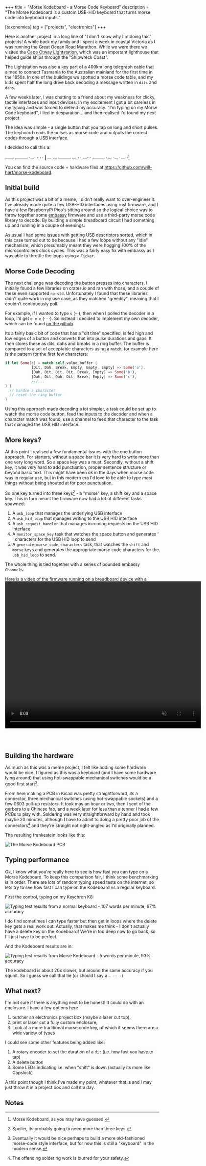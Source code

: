 +++
title = "Morse Kodeboard - a Morse Code Keyboard"
description = "The Morse Kodeboard is a custom USB-HID keyboard that turns morse code into keyboard inputs."

[taxonomies]
tag = ["projects", "electronics"]
+++

Here is another project in a long line of "I don't know why I'm doing this"
projects! A while back my family and I spent a week in coastal Victoria as I was
running the Great Ocean Road Marathon. While we were there we visited the
[Cape Otway Lightstation](https://www.lightstation.com), which was an important
lighthouse that helped guide ships through the "Shipwreck Coast".

The Lightstation was also a key part of a 400km long telegraph cable that aimed
to connect Tasmania to the Australian mainland for the first time in the 1850s.
In one of the buildings we spotted a morse code table, and my kids spent half
the long drive back decoding a message written in `dits` and `dahs`.

A few weeks later, I was chatting to a friend about my weakness for clicky, tactile
interfaces and input devices. In my excitement I got a bit careless in my typing
and was forced to defend my accuracy. "I'm typing on my Morse Code keyboard",
I lied in desparation... and then realised I'd found my next project.

The idea was simple - a single button that you tap on long and short pulses. The
keyboard reads the pulses as morse code and outputs the correct codes through a
USB interface.

I decided to call this a:

**—— ——— ·—· ··· · | —·— ——— —·· · —··· ——— ·— ·—· —··**[^1]

You can find the source code + hardware files at <https://github.com/will-hart/morse-kodeboard>.

## Initial build

As this project was a bit of a meme, I didn't really want to over-engineer it.
I've already made quite a few USB-HID interfaces using rust firmware, and I have
a few RaspberryPi Pico's sitting around so the logical choice was to throw together
some [embassy](https://embassy.dev/) firmware and use a third-party morse code
library to decode. By building a simple breadboard circuit I had something up
and running in a couple of evenings.

As usual I had some issues with getting USB descriptors sorted, which
in this case turned out to be because I had a few loops without any "idle" mechanism,
which presumably meant they were hogging 100% of the microcontrollers clock cycles.
This was a fairly easy fix with embassy as I was able to throttle the loops using
a `Ticker`.

## Morse Code Decoding

The next challenge was decoding the button presses into characters. I initially
found a few libraries on crates.io and ran with those, and a couple of these
even supported `no-std`. Unfortunately I found that these libraries didn't quite
work in my use case, as they matched "greedily", meaning that I couldn't continuously
poll.

For example, if I wanted to type `s` (···), then when I polled the decoder in a
loop, I'd get `e e e` (· · ·). So instead I decided to implement my own decoder,
which can be found [on the github](https://github.com/will-hart/morse-kodeboard/blob/main/src/decoder.rs).

Its a fairly basic bit of code that has a "dit time" specified, is fed high and
low edges of a button and converts that into pulse durations and gaps. It then
stores these as dits, dahs and breaks in a ring buffer. The buffer is compared
to a set of acceptable characters using a `match`, for example here is the pattern
for the first few characters:

```rust
if let Some(c) = match self.value_buffer {
            [Dit, Dah, Break, Empty, Empty, Empty] => Some('a'),
            [Dah, Dit, Dit, Dit, Break, Empty] => Some('b'),
            [Dah, Dit, Dah, Dit, Break, Empty] => Some('c'),
            ///...
} {
  // handle a character
  // reset the ring buffer
}
````

Using this approach made decoding a lot simpler, a task could be set up to watch
the morse code button, feed the inputs to the decoder and when a character match
was found, use a channel to feed that character to the task that managed the USB
HID interface.

## More keys?

At this point I realised a few fundamental issues with the one button approach.
For starters, without a space bar it is very hard to write more than one very long
word. So a space key was a must. Secondly, without a shift key, it was very hard
to add punctuation, proper sentence structure or beyond basic text. This might
have been ok in the days when morse code was in regular use, but in this modern
era I'd love to be able to type *most* things without being shouted at for poor
punctuation.

So one key turned into three keys[^2] - a "morse" key, a shift key and a space key.
This in turn meant the firmware now had a lot of different tasks spawned:

1. A `usb_loop` that manages the underlying USB interface
2. A `usb_hid_loop` that manages writing to the USB HID interface
3. A `usb_request_handler` that manages incoming requests on the USB HID interface
4. A `monitor_space_key` task that watches the space button and generates ' ' characters
   for the USB HID loop to send
5. A `generate_morse_code_characters` task, that watches the `shift` and `morse`
   keys and generates the appropriate morse code characters for the `usb_hid_loop`
   to send.

The whole thing is tied together with a series of bounded embassy `Channel`s.

Here is a video of the firmware running on a breadboard device with a debugger
attached:

<video controls muted loop preload="metadata" width="640" height="480" style="margin: -2rem auto 3rem auto;">
  <source src="morse_code_example.webm" type="video/webm">
  Your browser does not support the video tag.
</video>

## Building the hardware

As much as this was a meme project, I felt like adding some hardware would be nice.
I figured as this was a keyboard (and I have some hardware lying around) that
using hot-swappable mechanical switches would be a good first start[^3].

From here making a PCB in Kicad was pretty straightforward, its a connector,
three mechanical switches (using hot-swappable sockets) and a few 0603 pull-up
resistors. It took may an hour or two, then I sent of the gerbers to a Chinese
fab, and a week later for less than a tenner I had a few PCBs to play with.
Soldering was very straightforward by hand and took maybe 20 minutes, although
I have to admit to doing a pretty poor job of the connectors[^4] and they're
straight not right-angled as I'd originally planned.

The resulting frankestein looks like this:

![The Morse Kodeboard PCB](morse_kodeboard_pcb.jpg)

## Typing performance

Ok, I know what you're really here to see is how fast you can type on a Morse
Kodeboard. To keep this comparison fair,  I think some benchmarking is in
order. There are lots of random typing speed tests on the internet, so lets try
to see how fast I can type on the Kodeboard vs a regular keyboard. 

First the control, typing on my Keychron K8:

![Typing test results from a normal keyboard - 107 words per minute, 97% accuracy](keyboard_typing_test.png)

I do find sometimes I can type faster but then get in loops where the delete key
gets a real work out. Actually, that makes me think - I don't actually have a
delete key on the Kodeboard! We're in too deep now to go back, so I'll just have
to be perfect.

And the Kodeboard results are in:

![Typing test results from Morse Kodeboard - 5 words per minute, 93% accuracy](kodeboard_typing_test.png)

The kodeboard is about 20x slower, but around the same accuracy if you squnit.
So I guess we call that tie (or should I say a `— ·· ·`)

## What next?

I'm not sure if there is anything next to be honest! It could do with an enclosure.
I have a few options here

1. butcher an electronics project box (maybe a laser cut top),
2. print or laser cut a fully custom enclosure,
3. Look at a more traditional morse code key, of which it seems there are a wide
   [variety of types](https://hamuniverse.com/n2eycodekeys.html)

I could see some other features being added like:

1. A rotary encoder to set the duration of a `dit` (i.e. how fast you have to tap)
2. A delete button
3. Some LEDs indicating i.e. when "shift" is down (actually its more like Capslock)

A this point though I think I've made my point, whatever that is and I may just
throw it in a project box and call it a day.

## Notes

[^1]: Morse Kodeboard, as you may have guessed.
[^2]: Spoiler, its probably going to need more than three keys.
[^3]: Eventually it would be nice perhaps to build a more old-fashioned morse-code style interface, but for now this is still a "keyboard" in the modern sense.
[^4]: The offending soldering work is blurred for your safety.
